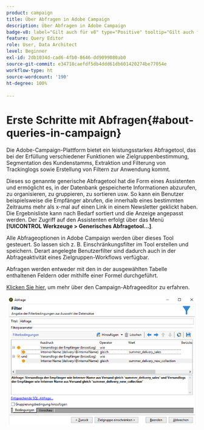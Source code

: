 ```yaml
---
product: campaign
title: Über Abfragen in Adobe Campaign
description: Über Abfragen in Adobe Campaign
badge-v8: label="Gilt auch für v8" type="Positive" tooltip="Gilt auch für Campaign v8"
feature: Query Editor
role: User, Data Architect
level: Beginner
exl-id: 2db1034d-cad6-4fb0-8646-dd9099080ab0
source-git-commit: e34718caefdf5db4ddd61db601420274be77054e
workflow-type: ht
source-wordcount: '190'
ht-degree: 100%

---
```


# Erste Schritte mit Abfragen{#about-queries-in-campaign}



Die Adobe-Campaign-Plattform bietet ein leistungsstarkes Abfragetool, das bei der Erfüllung verschiedener Funktionen wie Zielgruppenbestimmung, Segmentation des Kundenstamms, Extraktion und Filterung von Trackinglogs sowie Erstellung von Filtern zur Anwendung kommt.

Dieses so genannte generische Abfragetool hat die Form eines Assistenten und ermöglicht es, in der Datenbank gespeicherte Informationen abzurufen, zu organisieren, zu gruppieren, zu sortieren usw. So kann ein Benutzer beispielsweise die Empfänger abrufen, die innerhalb eines bestimmten Zeitraums mehr als x-mal auf einen Link in einem Newsletter geklickt haben. Die Ergebnisliste kann nach Bedarf sortiert und die Anzeige angepasst werden. Der Zugriff auf den Assistenten erfolgt über das Menü **[!UICONTROL Werkzeuge > Generisches Abfragetool...]**.

Alle Abfrageoptionen in Adobe Campaign werden über dieses Tool gesteuert. So lassen sich z. B. Einschränkungsfilter im Tool erstellen und speichern. Derart angelegte Benutzerfilter sind dadurch auch in der Abfrageaktivität eines Zielgruppen-Workflows verfügbar.

Abfragen werden entweder mit den in der ausgewählten Tabelle enthaltenen Feldern oder mithilfe einer Formel durchgeführt.

[Klicken Sie hier](../../workflow/using/query.md), um mehr über den Campaign-Abfrageeditor zu erfahren.

![](assets/query_recipients_4.png)
